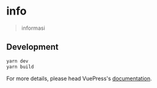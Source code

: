 # info

> informasi

## Development

```bash
yarn dev
yarn build
```

For more details, please head VuePress's [documentation](https://v1.vuepress.vuejs.org/).

